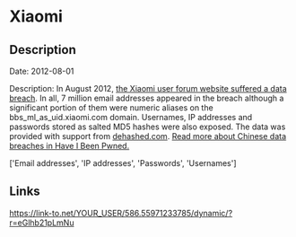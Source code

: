 # Xiaomi

## Description

Date: 2012-08-01

Description:
In August 2012, <a href="https://thehackernews.com/2014/10/xiaomi-data-breach-hacker.html" target="_blank" rel="noopener">the Xiaomi user forum website suffered a data breach</a>. In all, 7 million email addresses appeared in the breach although a significant portion of them were numeric aliases on the bbs_ml_as_uid.xiaomi.com domain. Usernames, IP addresses and passwords stored as salted MD5 hashes were also exposed. The data was provided with support from <a href="https://dehashed.com/" target="_blank" rel="noopener">dehashed.com</a>. <a href="https://www.troyhunt.com/handling-chinese-data-breaches-in-have-i-been-pwned/" target="_blank" rel="noopener">Read more about Chinese data breaches in Have I Been Pwned.</a>


['Email addresses', 'IP addresses', 'Passwords', 'Usernames']

## Links

https://link-to.net/YOUR_USER/586.55971233785/dynamic/?r=eGlhb21pLmNu